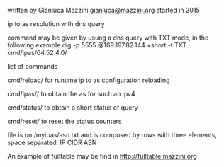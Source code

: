 written by Gianluca Mazzini gianluca@mazzini.org started in 2015

ip to as resolution with dns query

command may be given by usung a dns query with TXT mode, in the following example dig -p 5555 @169.197.82.144 +short -t TXT cmd/ipas/64.52.4.0/

list of commands

cmd/reload/ for runtime ip to as configuration reloading

cmd/ipas/<ipv4>/ to obtain the as for such an ipv4

cmd/status/ to obtain a short status of query

cmd/reset/ to reset the status counters

file is on /myipas/asn.txt and is composed by rows with three elements, space separated: IP CIDR ASN

An example of fulltable may be find in http://fulltable.mazzini.org
